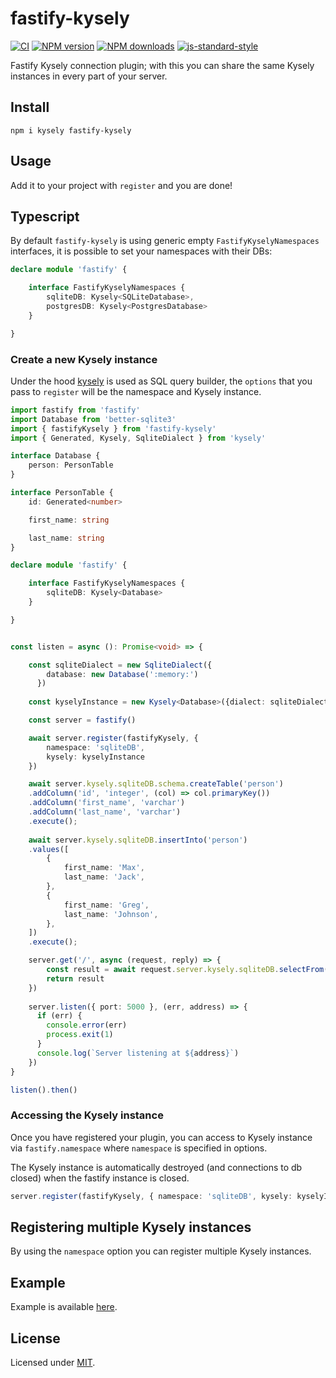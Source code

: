 # fastify-kysely

[![CI](https://github.com/alenap93/fastify-kysely/actions/workflows/ci.yml/badge.svg)](https://github.com/alenap93/fastify-kysely/actions/workflows/ci.yml)
[![NPM version](https://img.shields.io/npm/v/fastify-kysely.svg?style=flat)](https://www.npmjs.com/package/fastify-kysely)
[![NPM downloads](https://img.shields.io/npm/dm/fastify-kysely.svg?style=flat)](https://www.npmjs.com/package/fastify-kysely)
[![js-standard-style](https://img.shields.io/badge/code%20style-standard-brightgreen.svg?style=flat)](https://standardjs.com/)

Fastify Kysely connection plugin; with this you can share the same Kysely instances in every part of your server.

## Install

```
npm i kysely fastify-kysely
```

## Usage

Add it to your project with `register` and you are done!

## Typescript

By default `fastify-kysely` is using generic empty `FastifyKyselyNamespaces` interfaces, it is possible to set your namespaces with their DBs:

```typescript
declare module 'fastify' {

    interface FastifyKyselyNamespaces {
        sqliteDB: Kysely<SQLiteDatabase>,
        postgresDB: Kysely<PostgresDatabase>
    }

}
```

### Create a new Kysely instance

Under the hood [kysely](https://github.com/kysely-org/kysely) is used as SQL query builder, the ``options`` that you pass to `register` will be the namespace and Kysely instance.

```ts
import fastify from 'fastify'
import Database from 'better-sqlite3'
import { fastifyKysely } from 'fastify-kysely'
import { Generated, Kysely, SqliteDialect } from 'kysely'

interface Database {
    person: PersonTable
}

interface PersonTable {
    id: Generated<number>

    first_name: string

    last_name: string
}

declare module 'fastify' {

    interface FastifyKyselyNamespaces {
        sqliteDB: Kysely<Database>
    }

}


const listen = async (): Promise<void> => {

    const sqliteDialect = new SqliteDialect({
        database: new Database(':memory:')
      })
    
    const kyselyInstance = new Kysely<Database>({dialect: sqliteDialect});

    const server = fastify()

    await server.register(fastifyKysely, {
        namespace: 'sqliteDB',
        kysely: kyselyInstance
    })

    await server.kysely.sqliteDB.schema.createTable('person')
    .addColumn('id', 'integer', (col) => col.primaryKey())
    .addColumn('first_name', 'varchar')
    .addColumn('last_name', 'varchar')
    .execute();
  
    await server.kysely.sqliteDB.insertInto('person')
    .values([
        {
            first_name: 'Max',
            last_name: 'Jack',
        },
        {
            first_name: 'Greg',
            last_name: 'Johnson',
        },
    ])
    .execute();

    server.get('/', async (request, reply) => {
        const result = await request.server.kysely.sqliteDB.selectFrom('person').selectAll().execute()
        return result
    })
    
    server.listen({ port: 5000 }, (err, address) => {
      if (err) {
        console.error(err)
        process.exit(1)
      }
      console.log(`Server listening at ${address}`)
    })
}

listen().then()
```

### Accessing the Kysely instance

Once you have registered your plugin, you can access to Kysely instance via `fastify.namespace` where `namespace` is specified in options. 

The Kysely instance is automatically destroyed (and connections to db closed) when the fastify instance is closed.

```ts
server.register(fastifyKysely, { namespace: 'sqliteDB', kysely: kyselyInstance })
```

## Registering multiple Kysely instances

By using the `namespace` option you can register multiple Kysely instances.

## Example

Example is available [here](https://github.com/alenap93/fastify-kysely-example).

## License

Licensed under [MIT](./LICENSE).
